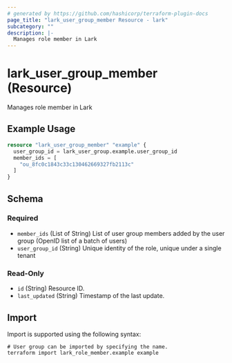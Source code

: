 ```yaml
---
# generated by https://github.com/hashicorp/terraform-plugin-docs
page_title: "lark_user_group_member Resource - lark"
subcategory: ""
description: |-
  Manages role member in Lark
---
```


# lark_user_group_member (Resource)

Manages role member in Lark

## Example Usage

```terraform
resource "lark_user_group_member" "example" {
  user_group_id = lark_user_group.example.user_group_id
  member_ids = [
    "ou_8fc0c1843c33c130462669327fb2113c"
  ]
}
```

<!-- schema generated by tfplugindocs -->
## Schema

### Required

- `member_ids` (List of String) List of user group members added by the user group (OpenID list of a batch of users)
- `user_group_id` (String) Unique identity of the role, unique under a single tenant

### Read-Only

- `id` (String) Resource ID.
- `last_updated` (String) Timestamp of the last update.

## Import

Import is supported using the following syntax:

```shell
# User group can be imported by specifying the name.
terraform import lark_role_member.example example
```
